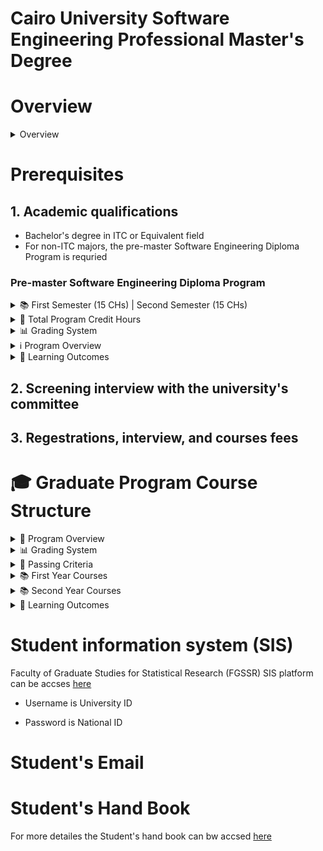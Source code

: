 # Cairo University Software Engineering Professional Master's Degree

# Overview
<details>
<summary> Overview </summary>
the Software Engineering Professional Master's Degree offered by the <b> Faculty of Graduate Studies for Statistical Research (FGSSR)</b>  at Cairo University:
The Software Engineering Master's Program consists of two main phases:
Phase 1 - Master's Requirements:

Students must complete 21 credit hours of coursework spread across two academic semesters
Maximum period to complete requirements is four academic semesters

- Phase 2 - The student can choose between two tracks:
    - Track 1: Research Track

    - Student registers for a professional master's thesis research project after completing Phase 1
    - Research must be in one of the applied fields
    - Thesis discussion cannot be held before two academic semesters after completing Phase 1
    - Maximum period for thesis preparation is four academic semesters from registration date
    - The college council may extend this period by up to two additional semesters based on recommendation from the professional studies committee

- Track 2: Coursework Track

  - Student takes 21 credit hours spread over two academic semesters
  - Includes 15 credit hours of courses plus 6 credit hours for graduation project
  - Maximum period to complete this track is four academic semesters

The program focuses on developing practical and applied skills in software engineering through both coursework and research opportunities. It aims to prepare graduates with advanced knowledge and capabilities in software development, design, and engineering principles.

</details>

# Prerequisites

## 1. Academic qualifications
- Bachelor's degree in ITC or Equivalent field
-  For non-ITC majors, the pre-master Software Engineering Diploma Program is requried
### Pre-master Software Engineering Diploma Program

<details>
<summary>📚 First Semester (15 CHs) | Second Semester (15 CHs)</summary>

| First Semester (15 CHs) ||| Second Semester (15 CHs) |||
|------------|-------------|-------------|------------|-------------|-------------|
| Course Code | Course Title | C.H | Course Code | Course Title | C.H |
| SE101 | Computer Systems Principles and Programming<br>مبادىء نظم الحاسب والبرمجه | 3 | SE106 | Software Project Management<br>إدارة مشروعات البرمجيات | 3 |
| SE102 | [Relational Database Systems](https://github.com/astral-fate/SE102-Relational-Database-Systems)<br>نظم قواعد البيانات العلاقية | 3 | SE107 | Web Design and Architecture<br>تصميم مواقع الويب | 3 |
| SE103 | The Software Development Process<br>عملية تطوير البرمجيات | 3 | 8SE10 | Agile Software Development<br>التطوير الرشيق للبرمجيات | 3 |
| SE104 | The User Interface Design<br>تصميم بينية المستخدم | 3 | SE109 | [Programming in the Large](https://github.com/astral-fate/SE109-Programming-in-the-Large)<br>البرمجه في الأنظمة الكبيرة | 3 |
| SE105 | Object-Oriented Software Development using UML<br>تطوير البرمجيات شيئية التوجه باستخدام UML | 3 | SE110 | Project<br>المشروع | 3 |

</details>

<details>
<summary>📝 Total Program Credit Hours</summary>

- Total Credits: 30 Hours
- Study Duration: 1 Year
- Course Distribution: 15 Credits per Semester
- Language of Instruction: Bilingual (English/Arabic)

</details>


<details>
<summary>📊 Grading System</summary>
For all courses:

- Midterm Work (أعمال نصف السنة): 60%

    - Includes: Assignments, Quizzes, Projects, and Midterm Exams


- Final Examination (الامتحان النهائي): 40%

</details>

<details>
<summary>ℹ️ Program Overview</summary>

This comprehensive Software Engineering Diploma program is designed to provide students with:
- Strong foundation in computer systems and programming
- Practical experience in software development and project management
- Skills in modern software engineering methodologies
- Hands-on training in database systems and web development
- Understanding of user interface design principles

</details>

<details>
<summary>🎯 Learning Outcomes</summary>

Upon completion, students will be able to:
- Develop and manage software projects
- Design and implement database systems
- Create user-friendly interfaces
- Apply agile development methodologies
- Work with large-scale programming systems

</details>

## 2. Screening interview with the university's committee

## 3. Regestrations, interview, and courses fees


# 🎓 Graduate Program Course Structure


<details>
<summary>📝 Program Overview</summary>

- Total Credits: 39 Hours
- Study Duration: 2 Years
- Course Distribution: 
  - First Year: 21 Credits
  - Second Year: 18 Credits (Choose between Project or Research Track)
- Language of Instruction: Bilingual (English/Arabic)

</details>
<details>
<summary>📊 Grading System</summary>
For all courses:

- Midterm Work (أعمال نصف السنة): 60%

    - Includes: Assignments, Quizzes, Projects, and Midterm Exams


- Final Examination (الامتحان النهائي): 40%

</details>

<details>
<summary> 📑 Passing Criteria </summary>

In order to pass the course, the student should receive at least 50 grade out of 100, and 20 out of 40 in the final exam, with addition to: 

- Minimum grade of 30 out of 60 in Midterm work
- Minimum grade of 20 out of 40 in final exam



</details>


<details>
<summary>📚 First Year Courses</summary>


| First Semester (9 CHs) ||| Second Semester (12 CHs) |||
|------------|-------------|-------------|------------|-------------|-------------|
| Course Code | Course Title | C.H | Course Code | Course Title | C.H |
| SE201 | [Principles and Methodologies of Scientific Research](https://github.com/astral-fate/SE201-Principles-and-Methodologies-of-Scientific-Research)<br>أساسيات البحث العلمي ومنهجياته | 3 | SE204 | [Advanced Topics in Information Systems](https://github.com/astral-fate/SE204-Advanced-Topics-in-Information-Systems)<br>موضوعات متقدمة في نظم المعلومات | 3 |
| SE202 | [Software Quality Assurance](https://github.com/astral-fate/SE202-Software-Quality-Assurance)<br>تأكيد جودة البرمجيات | 3 | SE205 | [Information Security](https://github.com/astral-fate/SE205-Information-Security)<br>أمن المعلومات | 3 |
| SE203 | [Advanced Topics in Database](https://github.com/astral-fate/SE203-Advanced-Topics-in-Database)<br>موضوعات متقدمة في قواعد البيانات | 3 | SE206 | [Advanced Agile Software Development](https://github.com/astral-fate/SE206-Advanced-Agile-Software-Development)<br>التطوير الرشيق للبرمجيات متقدم | 3 |
|||| SE207 | Project<br>المشروع | 3 |

Would you like me to integrate this into the full structured document with all the dropdowns we created earlier?

</details>

<details>
<summary>📚 Second Year Courses</summary>

| First Semester (9 CHs) ||| Second Semester (9 CHs) |||
|------------|-------------|-------------|------------|-------------|-------------|
| Course Code | Course Title | C.H | Course Code | Course Title | C.H |
| SE208 | Software Development and Maintenance<br>صيانة وتطوير البرمجيات | 3 | SE211 | Cloud-application Development<br>تطوير التطبيقات السحابية | 3 |
| SE209 | Data structure and algorithms<br>هياكل البيانات والخوارزميات | 3 | SE212 | Software Design and Architecture<br>معمارية البرمجيات وتصميمها | 3 |
| SE210 | Machine Learning<br>التعلم الآلي على الأجهزة | 3 | SE213 | Project<br>المشروع البحثي | 3 |

</details>



<details>
<summary>🎯 Learning Outcomes</summary>

Graduates will be able to:
- Conduct scientific research in software engineering
- Implement advanced software quality assurance techniques
- Design and manage complex database systems
- Develop secure information systems
- Create cloud-based applications
- Apply machine learning concepts
- Lead software development projects

</details>

# Student information system (SIS)

Faculty of Graduate Studies for Statistical Research (FGSSR) SIS platform can be accses [here](https://csds.cu.edu.eg/)
- Username is University ID

- Password is National ID

# Student's Email

# Student's Hand Book

For more detailes the Student's hand book can bw accsed [here](https://acrobat.adobe.com/id/urn:aaid:sc:EU:63e3be8c-c41a-48ab-a331-ee4e025da02d)
